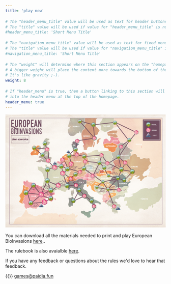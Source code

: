 ```yaml
---
title: 'play now'

# The "header_menu_title" value will be used as text for header buttons.
# The "title" value will be used if value for "header_menu_title" is not provided.
#header_menu_title: 'Short Menu Title'

# The "navigation_menu_title" value will be used as text for fixed menu items.
# The "title" value will be used if value for "navigation_menu_title" is not provided.
#navigation_menu_title: 'Short Menu Title'

# The "weight" will determine where this section appears on the "homepage".
# A bigger weight will place the content more towards the bottom of the page.
# It's like gravity ;-).
weight: 8

# If "header_menu" is true, then a button linking to this section will be placed
# into the header menu at the top of the homepage.
header_menu: true
---
```


![Print and Play](images/map.png)


You can download all the materials needed to print and play European BioInvasions [here](https://drive.google.com/file/d/1-oQcKtX3N1mbaKjmIIQhNDENguV8Dkb6/view?usp=sharing).. 

The rulebook is also avaialble [here](https://drive.google.com/file/d/14Nng7MsOQp2H0pkIXKGODv16xZxWK8lO/view?usp=sharing).

If you have any feedback or questions about the rules we'd love to hear that feedback.  

{{<icon class="fa fa-envelope">}}&nbsp;[games@paidia.fun](mailto:games@paidia.fun)

